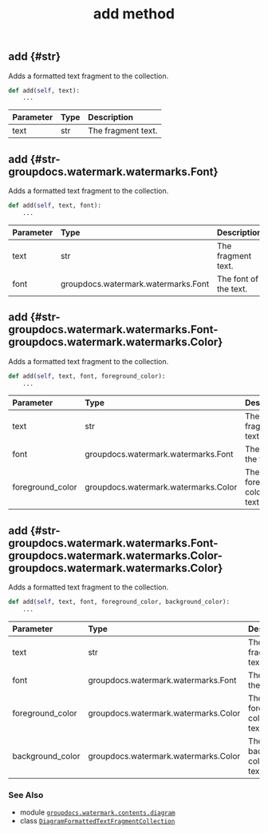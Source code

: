 ﻿---
title: add method
second_title: GroupDocs.Watermark for Python via .NET API References
description: 
type: docs
url: /python-net/groupdocs.watermark.contents.diagram/diagramformattedtextfragmentcollection/add/
is_root: false
weight: 20
---

## add {#str}

Adds a formatted text fragment to the collection.



```python
def add(self, text):
    ...
```


| Parameter | Type | Description |
| :- | :- | :- |
| text | str | The fragment text. |


## add {#str-groupdocs.watermark.watermarks.Font}

Adds a formatted text fragment to the collection.



```python
def add(self, text, font):
    ...
```


| Parameter | Type | Description |
| :- | :- | :- |
| text | str | The fragment text. |
| font | groupdocs.watermark.watermarks.Font | The font of the text. |


## add {#str-groupdocs.watermark.watermarks.Font-groupdocs.watermark.watermarks.Color}

Adds a formatted text fragment to the collection.



```python
def add(self, text, font, foreground_color):
    ...
```


| Parameter | Type | Description |
| :- | :- | :- |
| text | str | The fragment text. |
| font | groupdocs.watermark.watermarks.Font | The font of the text. |
| foreground_color | groupdocs.watermark.watermarks.Color | The foreground color of the text. |


## add {#str-groupdocs.watermark.watermarks.Font-groupdocs.watermark.watermarks.Color-groupdocs.watermark.watermarks.Color}

Adds a formatted text fragment to the collection.



```python
def add(self, text, font, foreground_color, background_color):
    ...
```


| Parameter | Type | Description |
| :- | :- | :- |
| text | str | The fragment text. |
| font | groupdocs.watermark.watermarks.Font | The font of the text. |
| foreground_color | groupdocs.watermark.watermarks.Color | The foreground color of the text. |
| background_color | groupdocs.watermark.watermarks.Color | The background color of the text. |



### See Also
* module [`groupdocs.watermark.contents.diagram`](../../)
* class [`DiagramFormattedTextFragmentCollection`](/watermark/python-net/groupdocs.watermark.contents.diagram/diagramformattedtextfragmentcollection)
